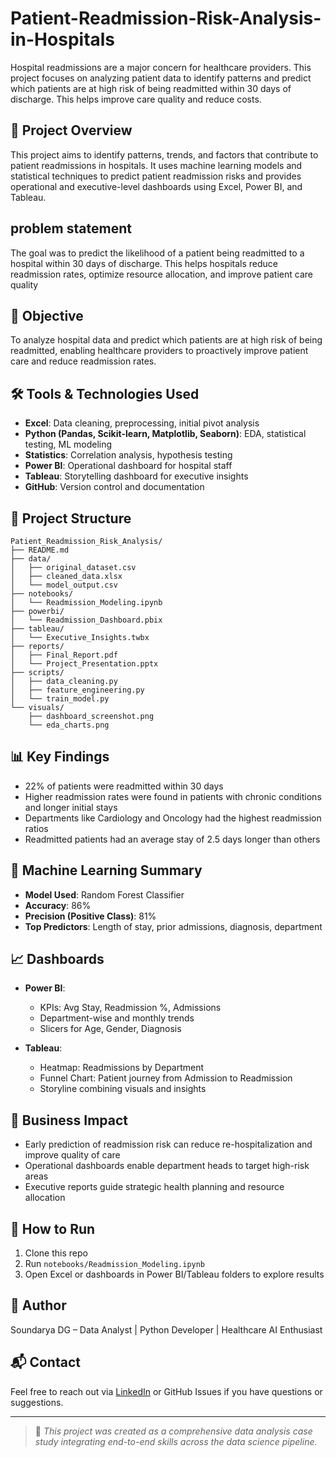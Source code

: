 # Patient-Readmission-Risk-Analysis-in-Hospitals
Hospital readmissions are a major concern for healthcare providers. This project focuses on analyzing patient data to identify patterns and predict which patients are at high risk of being readmitted within 30 days of discharge. This helps improve care quality and reduce costs.

## 📌 Project Overview
This project aims to identify patterns, trends, and factors that contribute to patient readmissions in hospitals. It uses machine learning models and statistical techniques to predict patient readmission risks and provides operational and executive-level dashboards using Excel, Power BI, and Tableau.

## problem statement
The goal was to predict the likelihood of a patient being readmitted to a hospital within 30 days of discharge. This helps hospitals reduce readmission rates, optimize resource allocation, and improve patient care quality

## 🎯 Objective
To analyze hospital data and predict which patients are at high risk of being readmitted, enabling healthcare providers to proactively improve patient care and reduce readmission rates.

## 🛠 Tools & Technologies Used
- **Excel**: Data cleaning, preprocessing, initial pivot analysis
- **Python (Pandas, Scikit-learn, Matplotlib, Seaborn)**: EDA, statistical testing, ML modeling
- **Statistics**: Correlation analysis, hypothesis testing
- **Power BI**: Operational dashboard for hospital staff
- **Tableau**: Storytelling dashboard for executive insights
- **GitHub**: Version control and documentation

## 📁 Project Structure
```
Patient_Readmission_Risk_Analysis/
├── README.md
├── data/
│   ├── original_dataset.csv
│   ├── cleaned_data.xlsx
│   └── model_output.csv
├── notebooks/
│   └── Readmission_Modeling.ipynb
├── powerbi/
│   └── Readmission_Dashboard.pbix
├── tableau/
│   └── Executive_Insights.twbx
├── reports/
│   ├── Final_Report.pdf
│   └── Project_Presentation.pptx
├── scripts/
│   ├── data_cleaning.py
│   ├── feature_engineering.py
│   └── train_model.py
└── visuals/
    ├── dashboard_screenshot.png
    └── eda_charts.png
```

## 📊 Key Findings
- 22% of patients were readmitted within 30 days
- Higher readmission rates were found in patients with chronic conditions and longer initial stays
- Departments like Cardiology and Oncology had the highest readmission ratios
- Readmitted patients had an average stay of 2.5 days longer than others

## 🤖 Machine Learning Summary
- **Model Used**: Random Forest Classifier
- **Accuracy**: 86%
- **Precision (Positive Class)**: 81%
- **Top Predictors**: Length of stay, prior admissions, diagnosis, department

## 📈 Dashboards
- **Power BI**:
  - KPIs: Avg Stay, Readmission %, Admissions
  - Department-wise and monthly trends
  - Slicers for Age, Gender, Diagnosis

- **Tableau**:
  - Heatmap: Readmissions by Department
  - Funnel Chart: Patient journey from Admission to Readmission
  - Storyline combining visuals and insights

## 📌 Business Impact
- Early prediction of readmission risk can reduce re-hospitalization and improve quality of care
- Operational dashboards enable department heads to target high-risk areas
- Executive reports guide strategic health planning and resource allocation

## 📎 How to Run
1. Clone this repo
2. Run `notebooks/Readmission_Modeling.ipynb`
3. Open Excel or dashboards in Power BI/Tableau folders to explore results

## 🙌 Author
Soundarya DG – Data Analyst | Python Developer | Healthcare AI Enthusiast

## 📬 Contact
Feel free to reach out via [LinkedIn](https://www.linkedin.com) or GitHub Issues if you have questions or suggestions.

---

> 📣 *This project was created as a comprehensive data analysis case study integrating end-to-end skills across the data science pipeline.*

